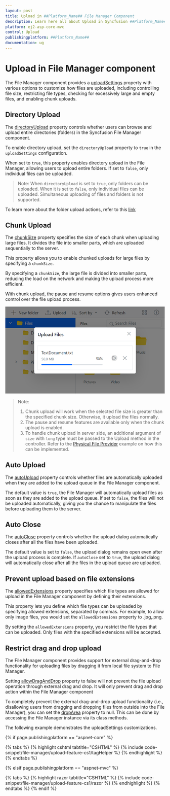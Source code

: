 ```yaml
---
layout: post
title: Upload in ##Platform_Name## File Manager Component
description: Learn here all about Upload in Syncfusion ##Platform_Name## File Manager component of Syncfusion Essential JS 2 and more.
platform: ej2-asp-core-mvc
control: Upload
publishingplatform: ##Platform_Name##
documentation: ug
---
```


# Upload in File Manager component

The File Manager component provides a [uploadSettings](https://ej2.syncfusion.com/javascript/documentation/api/file-manager/#uploadsettings) property with various options to customize how files are uploaded, including controlling file size, restricting file types, checking for excessively large and empty files, and enabling chunk uploads.

## Directory Upload

The [directoryUpload](https://ej2.syncfusion.com/javascript/documentation/api/file-manager/uploadSettingsModel/#directoryupload) property controls whether users can browse and upload entire directories (folders) in the Syncfusion File Manager component. 

To enable directory upload, set the `directoryUpload` property to `true` in the `uploadSettings` configuration.

When set to `true`, this property enables directory upload in the File Manager, allowing users to upload entire folders. If set to `false`, only individual files can be uploaded. 

>Note: When `directoryUpload` is set to `true`, only folders can be uploaded. When it is set to `false`, only individual files can be uploaded. Simultaneous uploading of files and folders is not supported.

To learn more about the folder upload actions, refer to this [link](https://ej2.syncfusion.com/aspnetcore/documentation/file-manager/file-operations#folder-upload-support)

## Chunk Upload

The [chunkSize](https://ej2.syncfusion.com/documentation/api/file-manager/uploadSettingsModel/#chunksize) property specifies the size of each chunk when uploading large files. It divides the file into smaller parts, which are uploaded sequentially to the server.

This property allows you to enable chunked uploads for large files by specifying a `chunkSize`.

By specifying a `chunkSize`, the large file is divided into smaller parts, reducing the load on the network and making the upload process more efficient.

With chunk upload, the pause and resume options gives users enhanced control over the file upload process.

![File Manager with chunkUpload](./images/filemanager-chunkupload.png "File Manager chunkUpload")

>Note: 
>1. Chunk upload will work when the selected file size is greater than the specified chunk size. Otherwise, it upload the files normally. 
>2. The pause and resume features are available only when the chunk upload is enabled.
>3. To handle chunk upload in server side, an additional argument of `size` with `long` type must be passed to the Upload method in the controller. Refer to the [Physical File Provider](https://github.com/SyncfusionExamples/ej2-aspcore-file-provider/blob/master/Controllers/FileManagerController.cs#L75) example on how this can be implemented.

## Auto Upload

The [autoUpload](https://ej2.syncfusion.com/documentation/api/file-manager/uploadSettingsModel/#autoupload) property controls whether files are automatically uploaded when they are added to the upload queue in the File Manager component.

The default value is `true`, the File Manager will automatically upload files as soon as they are added to the upload queue. If set to `false`, the files will not be uploaded automatically, giving you the chance to manipulate the files before uploading them to the server.

## Auto Close

The [autoClose](https://ej2.syncfusion.com/documentation/api/file-manager/uploadSettingsModel/#autoclose) property controls whether the upload dialog automatically closes after all the files have been uploaded.

The default value is set to `false`, the upload dialog remains open even after the upload process is complete. If `autoClose` set to `true`, the upload dialog will automatically close after all the files in the upload queue are uploaded.

## Prevent upload based on file extensions

The [allowedExtensions](https://ej2.syncfusion.com/documentation/api/file-manager/uploadSettingsModel/#allowedextensions) property specifies which file types are allowed for upload in the File Manager component by defining their extensions.

This property lets you define which file types can be uploaded by specifying allowed extensions, separated by commas. For example, to allow only image files, you would set the `allowedExtensions` property to .jpg,.png.

By setting the `allowedExtensions` property, you restrict the file types that can be uploaded. Only files with the specified extensions will be accepted.

## Restrict drag and drop upload

The File Manager component provides support for external drag-and-drop functionality for uploading files by dragging it from local file system to File Manager.

Setting [allowDragAndDrop](https://ej2.syncfusion.com/angular/documentation/api/file-manager#allowdraganddrop) property to false will not prevent the file upload operation through external drag and drop. It will only prevent drag and drop action within the File Manager component

To completely prevent the external drag-and-drop upload functionality (i.e., disallowing users from dragging and dropping files from outside into the File Manager), you can set the [dropArea](https://ej2.syncfusion.com/documentation/api/uploader#droparea) property to null. This can be done by accessing the File Manager instance via its class methods.

The following example demonstrates the uploadSettings customizations.


{% if page.publishingplatform == "aspnet-core" %}

{% tabs %}
{% highlight cshtml tabtitle="CSHTML" %}
{% include code-snippet/file-manager/upload-feature-cs1/tagHelper %}
{% endhighlight %}
{% endtabs %}

{% elsif page.publishingplatform == "aspnet-mvc" %}

{% tabs %}
{% highlight razor tabtitle="CSHTML" %}
{% include code-snippet/file-manager/upload-feature-cs1/razor %}
{% endhighlight %}
{% endtabs %}
{% endif %}
